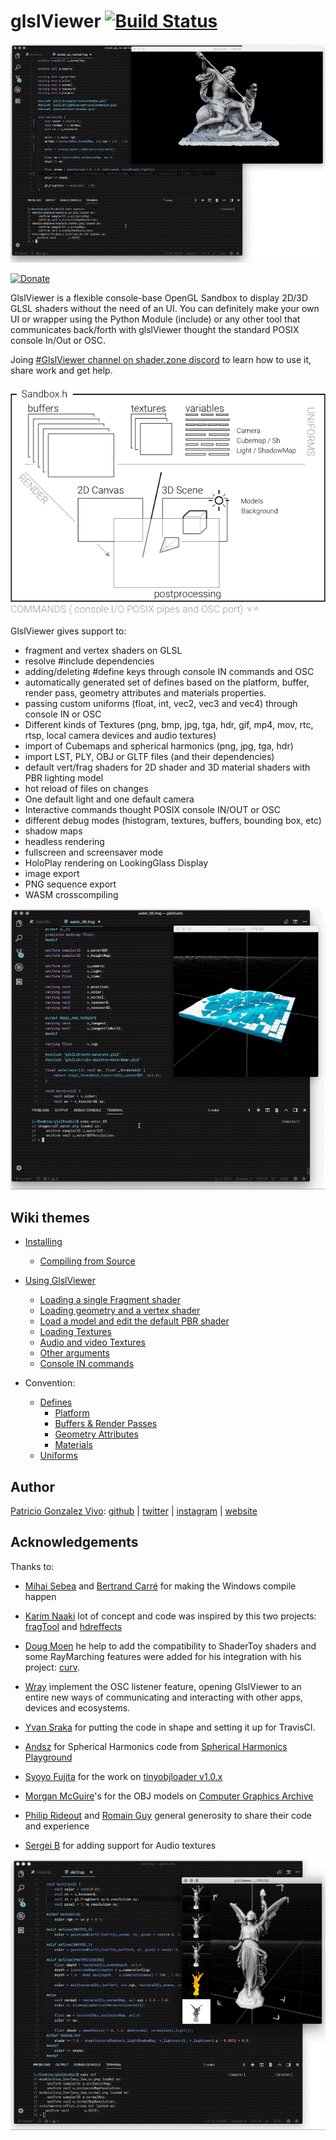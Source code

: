 # glslViewer [![Build Status](https://travis-ci.com/patriciogonzalezvivo/glslViewer.svg?branch=main)](https://travis-ci.com/patriciogonzalezvivo/glslViewer)

![](.github/images/00.gif)

[![Donate](https://www.paypalobjects.com/en_US/i/btn/btn_donate_SM.gif)](https://www.paypal.com/cgi-bin/webscr?cmd=_s-xclick&hosted_button_id=4BQMKQJDQ9XH6)

GlslViewer is a flexible console-base OpenGL Sandbox to display 2D/3D GLSL shaders without the need of an UI. You can definitely make your own UI or wrapper using the Python Module (include) or any other tool that communicates back/forth with glslViewer thought the standard POSIX console In/Out or OSC.

Joing [#GlslViewer channel on shader.zone discord](https://shader.zone/) to learn how to use it, share work and get help.

![](.github/images/scene.png)

GlslViewer gives support to:

* fragment and vertex shaders on GLSL 
* resolve #include dependencies
* adding/deleting #define keys through console IN commands and OSC
* automatically generated set of defines based on the platform, buffer, render pass, geometry attributes and materials properties.
* passing custom uniforms (float, int, vec2, vec3 and vec4) through console IN or OSC
* Different kinds of Textures (png, bmp, jpg, tga, hdr, gif, mp4, mov, rtc, rtsp, local camera devices and audio textures)
* import of Cubemaps and spherical harmonics (png, jpg, tga, hdr)
* import LST, PLY, OBJ or GLTF files (and their dependencies)
* default vert/frag shaders for 2D shader and 3D material shaders with PBR lighting model
* hot reload of files on changes
* One default light and one default camera
* Interactive commands thought POSIX console IN/OUT or OSC
* different debug modes (histogram, textures, buffers, bounding box, etc)
* shadow maps
* headless rendering
* fullscreen and screensaver mode
* HoloPlay rendering on LookingGlass Display
* image export
* PNG sequence export
* WASM crosscompiling

![](.github/images/01.gif)

## Wiki themes

* [Installing](https://github.com/patriciogonzalezvivo/glslViewer/wiki/Installing)
    * [Compiling from Source](https://github.com/patriciogonzalezvivo/glslViewer/wiki/Compiling)

* [Using GlslViewer](https://github.com/patriciogonzalezvivo/glslViewer/wiki/Using-GlslViewer)
    * [Loading a single Fragment shader](https://github.com/patriciogonzalezvivo/glslViewer/wiki/Using-GlslViewer#1-loading-a-single-fragment-shader)
    * [Loading geometry and a vertex shader](https://github.com/patriciogonzalezvivo/glslViewer/wiki/Using-GlslViewer#2-loading-geometry-and-a-vertex-shader)
    * [Load a model and edit the default PBR shader](https://github.com/patriciogonzalezvivo/glslViewer/wiki/Using-GlslViewer#21-load-a-model-and-edit-the-default-pbr-shader)
    * [Loading Textures](https://github.com/patriciogonzalezvivo/glslViewer/wiki/Using-GlslViewer#3-loading-textures)
    * [Audio and video Textures](https://github.com/patriciogonzalezvivo/glslViewer/wiki/Audio-and-Video-Textures)
    * [Other arguments](https://github.com/patriciogonzalezvivo/glslViewer/wiki/Using-GlslViewer#4-other-arguments)
    * [Console IN commands](https://github.com/patriciogonzalezvivo/glslViewer/wiki/Using-GlslViewer#console-in-commands)

* Convention: 
    * [Defines](https://github.com/patriciogonzalezvivo/glslViewer/wiki/GlslViewer-DEFINES)
         * [Platform](https://github.com/patriciogonzalezvivo/glslViewer/wiki/GlslViewer-DEFINES#platform-defines)
         * [Buffers & Render Passes](https://github.com/patriciogonzalezvivo/glslViewer/wiki/GlslViewer-DEFINES#buffers-and-render-passes)
         * [Geometry Attributes](https://github.com/patriciogonzalezvivo/glslViewer/wiki/GlslViewer-DEFINES#geometry-defines)
         * [Materials](https://github.com/patriciogonzalezvivo/glslViewer/wiki/GlslViewer-DEFINES#material-defines)
    * [Uniforms](https://github.com/patriciogonzalezvivo/glslViewer/wiki/GlslViewer-UNIFORMS)


## Author

[Patricio Gonzalez Vivo](https://twitter.com/patriciogv): [github](https://github.com/patriciogonzalezvivo) | [twitter](https://twitter.com/patriciogv) | [instagram](https://www.instagram.com/patriciogonzalezvivo/) | [website](http://patricio.io)


## Acknowledgements

Thanks to:

* [Mihai Sebea](https://twitter.com/mihai_sebea) and [Bertrand Carré](https://twitter.com/bertrandcarre) for making the Windows compile happen

* [Karim Naaki](http://karim.naaji.fr/) lot of concept and code was inspired by this two projects: [fragTool](https://github.com/karimnaaji/fragtool) and [hdreffects](https://github.com/karimnaaji/hdreffects)

* [Doug Moen](https://github.com/doug-moen) he help to add the compatibility to ShaderToy shaders and some RayMarching features were added for his integration with his project: [curv](https://github.com/doug-moen/curv).

* [Wray](https://twitter.com/wraybowling) implement the OSC listener feature, opening GlslViewer to an entire new ways of communicating and interacting with other apps, devices and ecosystems.

* [Yvan Sraka](https://github.com/yvan-sraka) for putting the code in shape and setting it up for TravisCI.

* [Andsz](http://andsz.de/) for Spherical Harmonics code from [Spherical Harmonics Playground](https://github.com/ands/spherical_harmonics_playground/)

* [Syoyo Fujita](syoyo.wordpress.com) for the work on [tinyobjloader v1.0.x](https://github.com/syoyo/tinyobjloader)

* [Morgan McGuire](https://casual-effects.com)'s for the OBJ models on [Computer Graphics Archive](https://casual-effects.com/data)

* [Philip Rideout](http://prideout.net/) and [Romain Guy](http://www.curious-creature.com/) general generosity to share their code and experience

* [Sergei B](https://github.com/bespsm) for adding support for Audio textures

![](.github/images/dof.gif)
